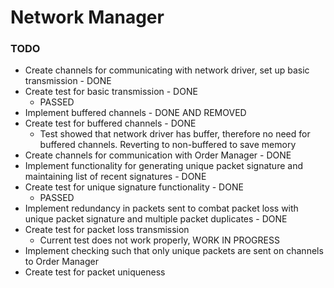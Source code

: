 # Network Manager

### TODO
 * Create channels for communicating with network driver, set up basic transmission - DONE
 * Create test for basic transmission - DONE
    * PASSED
 * Implement buffered channels - DONE AND REMOVED
 * Create test for buffered channels - DONE
    * Test showed that network driver has buffer, therefore no need for buffered channels. Reverting to non-buffered to save memory
 * Create channels for communication with Order Manager - DONE
 * Implement functionality for generating unique packet signature and maintaining list of recent signatures - DONE
 * Create test for unique signature functionality - DONE
    * PASSED
 * Implement redundancy in packets sent to combat packet loss with unique packet signature and multiple packet duplicates - DONE
 * Create test for packet loss transmission
    * Current test does not work properly, WORK IN PROGRESS
 * Implement checking such that only unique packets are sent on channels to Order Manager
 * Create test for packet uniqueness
